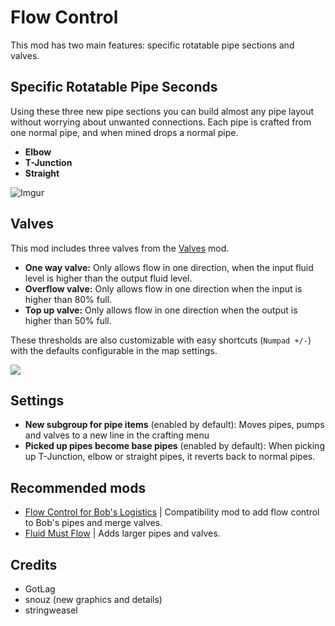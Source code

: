# Flow Control

This mod has two main features: specific rotatable pipe sections and valves.

## Specific Rotatable Pipe Seconds

Using these three new pipe sections you can build almost any pipe layout without worrying about unwanted connections. Each pipe is crafted from one normal pipe, and when mined drops a normal pipe.

- **Elbow**
- **T-Junction**
- **Straight**

![Imgur](https://i.imgur.com/B50vSJ1.png)

## Valves

This mod includes three valves from the [Valves](https://mods.factorio.com/mod/valves) mod.
- **One way valve:** Only allows flow in one direction, when the input fluid level is higher than the output fluid level.
- **Overflow valve:** Only allows flow in one direction when the input is higher than 80% full.
- **Top up valve:** Only allows flow in one direction when the output is higher than 50% full.

These thresholds are also customizable with easy shortcuts (`Numpad +/-`) with the defaults configurable in the map settings.

![](https://assets-mod.factorio.com/assets/bafb8826075e9dfb36bdea25709280c86a23f098.png)

## Settings

- **New subgroup for pipe items** (enabled by default): Moves pipes, pumps and valves to a new line in the crafting menu
- **Picked up pipes become base pipes** (enabled by default): When picking up T-Junction, elbow or straight pipes, it reverts back to normal pipes.

## Recommended mods
- [Flow Control for Bob's Logistics](https://mods.factorio.com/mod/flow-control-expanded-bob) | Compatibility mod to add flow control to Bob's pipes and merge valves.
- [Fluid Must Flow](https://mods.factorio.com/mod/FluidMustFlow) | Adds larger pipes and valves.

## Credits
- GotLag
- snouz (new graphics and details)
- stringweasel
